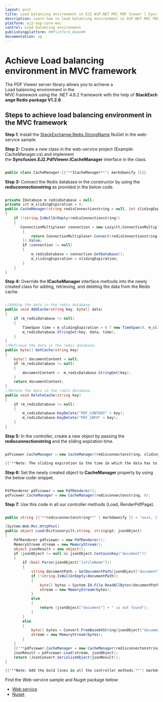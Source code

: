 ```yaml
---
layout: post
title: Load balancing environment in EJ2 ASP.NET MVC PDF Viewer | Syncfusion
description: Learn how to load balancing environment in ASP.NET MVC PDF Viewer component of Syncfusion Essential JS 2 and more.
platform: ej2-asp-core-mvc
control: Load balancing environment
publishingplatform: ##Platform_Name##
documentation: ug
---
```



# Achieve Load balancing environment in MVC framework

The PDF Viewer server library allows you to achieve a Load balancing environment in the MVC framework using the .NET 4.6.2 framework with the help of **StackExchange Redis package V1.2.6**.

## Steps to achieve load balancing environment in the MVC framework

**Step 1**: Install the [StackExchange.Redis.StrongName](https://www.nuget.org/packages/StackExchange.Redis.StrongName) NuGet in the web-service sample.

**Step 2:** Create a new class in the web-service project (Example: CacheManager.cs) and implement the **Syncfusion.EJ2.PdfViewer.ICacheManager** interface in the class.

```cs

public class CacheManager:{{'**ICacheManager**'| markdownify }}{}

```

**Step 3:** Connect the Redis database in the constructor by using the **redisconnectionstring** as provided in the below code.

```cs

private IDatabase m_redisDatabase = null;
private int m_slidingExpiration = 0;
public CacheManager(string redisConnectionstring = null, int slidingExpiration = 0)
{
    if (!string.IsNullOrEmpty(redisConnectionstring))
    {
       ConnectionMultiplexer connection = new Lazy&lt;ConnectionMultiplexer&gt;(() =>
        {
            return ConnectionMultiplexer.Connect(redisConnectionstring);
        }).Value;
        if (connection != null)
        {
            m_redisDatabase = connection.GetDatabase();
            m_slidingExpiration = slidingExpiration;
        }
    }
}

```

**Step 4:** Override the **ICacheManager** interface methods into the newly created class for adding, retrieving, and deleting the data from the Redis cache.

```cs

//Adding the data in the redis database.
public void AddCache(string key, byte[] data)
{
    if (m_redisDatabase != null)
    {
        TimeSpan time = m_slidingExpiration > 0 ? new TimeSpan(0, m_slidingExpiration, 0) : new TimeSpan(24, 0, 0); // Provided the sliding expiration time
        m_redisDatabase.StringSet(key, data, time);
    }
}
//Retrieve the data in the redis database.
public byte[] GetCache(string key)
{
    byte[] documentContent = null;
    if (m_redisDatabase != null)
    {
        documentContent =  m_redisDatabase.StringGet(key);
    }
    return documentContent;
}
//Delete the data in the redis database.
public void DeleteCache(string key)
{
    if (m_redisDatabase != null)
    {
        m_redisDatabase.KeyDelete("PDF_CONTENT" + key);
        m_redisDatabase.KeyDelete("PDF_INFO" + key);
    }
}

```

**Step 5:** In the controller, create a new object by passing the **redisconnectionstring** and the sliding expiration time.

```cs

pdfviewer.CacheManager = new CacheManager(redisconnectonstring, slidingexpiration);

{{'**Note: The sliding expiration is the time in which the data has to be stored in the cache for a specific minutes. If 0 then it will store for 24 hours.**'| markdownify }}

```

**Step 6:** Set the newly created object to **CacheManager** property by using the below code-snippet.

```cs

PdfRenderer pdfviewer = new PdfRenderer();
pdfviewer.CacheManager = new CacheManager(redisconnectonstring, 0);

```

**Step 7:** Use this code in all our controller methods (Load, RenderPdfPage).

```cs

public string {{'**redisconnectonstring**' | markdownify }} = "xxxx, {{'**ssl=True,abortConnect=False,syncTimeout=100000**'| markdownify }}";

[System.Web.Mvc.HttpPost]
public object Load(Dictionary&lt;string, string&gt; jsonObject)
{
    PdfRenderer pdfviewer = new PdfRenderer();
    MemoryStream stream = new MemoryStream();
    object jsonResult = new object();
    if (jsonObject != null && jsonObject.ContainsKey("document"))
    {
        if (bool.Parse(jsonObject["isFileName"]))
        {
            string documentPath = GetDocumentPath(jsonObject["document"]);
            if (!string.IsNullOrEmpty(documentPath))
            {
                byte[] bytes = System.IO.File.ReadAllBytes(documentPath);
                stream = new MemoryStream(bytes);
            }
            else
            {
                return (jsonObject["document"] + " is not found");
            }
        }
        else
        {
            byte[] bytes = Convert.FromBase64String(jsonObject["document"]);
            stream = new MemoryStream(bytes);
        }
    }
    {{'**pdfviewer.CacheManager = new CacheManager(redisconnectonstring, 0);**'| markdownify }}
    jsonResult = pdfviewer.Load(stream, jsonObject);
    return (JsonConvert.SerializeObject(jsonResult));
}

{{'**Note: Add the bold lines in all the controller methods.**'| markdownify }}

```

Find the Web-service sample and Nuget package below:
* [Web service](https://www.syncfusion.com/downloads/support/directtrac/general/ze/PdfViewer_WebAPI_Service_(3)1568224382.zip)
* [Nuget](https://www.syncfusion.com/downloads/support/directtrac/general/ze/Syncfusion.EJ2.PdfViewer.AspNet.Mvc5.19.1.0.59-1399631455.zip)
